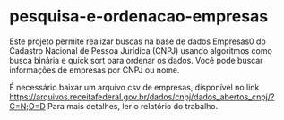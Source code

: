 # pesquisa-e-ordenacao-empresas

Este projeto permite realizar buscas na base de dados Empresas0 do Cadastro Nacional de Pessoa Jurídica (CNPJ) usando algoritmos como busca binária e quick sort para ordenar os dados. 
Você pode buscar informações de  empresas por CNPJ ou nome.

É necessário baixar um arquivo csv de empresas, disponível no link https://arquivos.receitafederal.gov.br/dados/cnpj/dados_abertos_cnpj/?C=N;O=D
Para mais detalhes, ler o relatório do trabalho.

